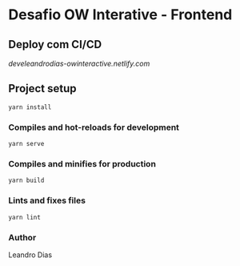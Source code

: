 # Desafio OW Interative - Frontend

## Deploy com CI/CD
*develeandrodias-owinteractive.netlify.com*

## Project setup
```
yarn install
```

### Compiles and hot-reloads for development
```
yarn serve
```

### Compiles and minifies for production
```
yarn build
```

### Lints and fixes files
```
yarn lint
```

### Author
Leandro Dias
